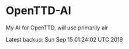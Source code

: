 # OpenTTD-AI
My AI for OpenTTD, will use primarily air

Latest backup: Sun Sep 15 01:24:02 UTC 2019
